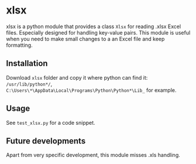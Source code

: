 xlsx
====

xlsx is a python module that provides a class `Xlsx` for reading .xlsx
Excel files. Especially designed for handling key-value pairs.
This module is useful when you need to make small changes to a an Excel file
and keep formatting.

Installation
------------

Download `xlsx` folder and copy it where python can find it:
`/usr/lib/python*/`,
`C:\Users\*\AppData\Local\Programs\Python\Python*\Lib_` for example.

Usage
-----

See `test_xlsx.py` for a code snippet.

Future developments
------------------
Apart from very specific development, this module misses .xls handling. 
